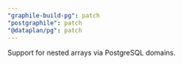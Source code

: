 ```yaml
---
"graphile-build-pg": patch
"postgraphile": patch
"@dataplan/pg": patch
---
```


Support for nested arrays via PostgreSQL domains.
